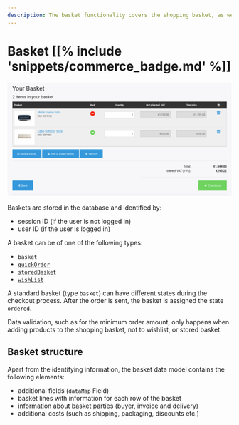 ```yaml
---
description: The basket functionality covers the shopping basket, as well as wishlist and stored, named baskets.
---
```


# Basket [[% include 'snippets/commerce_badge.md' %]]

![](../img/basket_1.png)

Baskets are stored in the database and identified by: 

- session ID (if the user is not logged in)
- user ID (if the user is logged in)

A basket can be of one of the following types:

- `basket`
- [`quickOrder`](../quick_order/quick_order.md)
- [`storedBasket`](wishlist_and_stored_baskets.md#basket-type)
- [`wishList`](wishlist_and_stored_baskets.md#basket-type)

A standard basket (type `basket`) can have different states during the checkout process. After the order is sent, the basket is assigned the state `ordered`.

Data validation, such as for the minimum order amount, only happens when adding products to the shopping basket,
not to wishlist, or stored basket.

## Basket structure

Apart from the identifying information, the basket data model contains the following elements:

- additional fields (`dataMap` Field)
- basket lines with information for each row of the basket
- information about basket parties (buyer, invoice and delivery)
- additional costs (such as shipping, packaging, discounts etc.)
